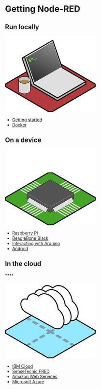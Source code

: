 # Getting Node-RED

## **Run locally**

![](../.gitbook/assets/image%20%2832%29.png)

* [Getting started](https://nodered.org/docs/getting-started/)
* [Docker](https://nodered.org/docs/platforms/docker)

## **On a device**

![](../.gitbook/assets/image%20%2838%29.png)

* [Raspberry Pi](https://nodered.org/docs/hardware/raspberrypi)
* [BeagleBone Black](https://nodered.org/docs/hardware/beagleboneblack)
* [Interacting with Arduino](https://nodered.org/docs/hardware/arduino)
* [Android](https://nodered.org/docs/platforms/android)

## **In the cloud**

\*\*\*\*

![](../.gitbook/assets/image%20%2825%29.png)

* [IBM Cloud](https://nodered.org/docs/platforms/bluemix)
* [SenseTecnic FRED](https://fred.sensetecnic.com/)
* [Amazon Web Services](https://nodered.org/docs/platforms/aws)
* [Microsoft Azure](https://nodered.org/docs/platforms/azure)

